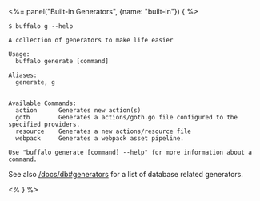 <%= panel("Built-in Generators", {name: "built-in"}) { %>

```text
$ buffalo g --help

A collection of generators to make life easier

Usage:
  buffalo generate [command]

Aliases:
  generate, g


Available Commands:
  action      Generates new action(s)
  goth        Generates a actions/goth.go file configured to the specified providers.
  resource    Generates a new actions/resource file
  webpack     Generates a webpack asset pipeline.

Use "buffalo generate [command] --help" for more information about a command.
```

See also [/docs/db#generators](/docs/db#generators) for a list of database related generators.

<% } %>
